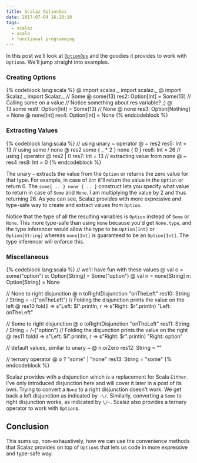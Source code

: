 ```yaml
---
title: Scalaz OptionOps
date: 2017-07-04 16:20:10
tags:
  - scalaz
  - scala
  - functional programming
---
```


In this post we'll look at [`OptionOps`](https://github.com/scalaz/scalaz/blob/c0e4b531847348e1fd533c7d3605fe69320dde91/core/src/main/scala/scalaz/syntax/std/OptionOps.scala) and the goodies it provides to work with `Option`s. We'll jump straight into examples.  

### Creating Options

{% codeblock lang:scala %}
@ import scalaz._
import scalaz._
@ import Scalaz._
import Scalaz._
// Some
@ some(13)
res2: Option[Int] = Some(13)
// Calling some on a value
// Notice something about res variable? ;)
@ 13.some
res9: Option[Int] = Some(13)
// None
@ none
res3: Option[Nothing] = None
@ none[Int]
res4: Option[Int] = None
{% endcodeblock %}  

### Extracting Values  

{% codeblock lang:scala %}
// using unary ~ operator
@ ~ res2
res5: Int = 13
// using some / none
@ res2 some { _ * 2 } none { 0 }
res6: Int = 26
// using | operator
@ res2 | 0
res7: Int = 13
// extracting value from none
@ ~ res4
res8: Int = 0
{% endcodeblock %}  

The unary `~` extracts the value from the `Option` or returns the zero value for that type. For example, in case of `Int` it'll return the value in the `Option` or return 0. The `some{ .. } none { .. }` construct lets you specify what value to return in case of `Some` and `None`. I am multiplying the value by 2 and thus returning 26. As you can see, Scalaz provides with more expressive and type-safe way to create and extract values from `Option`.   

Notice that the type of all the resulting variables is `Option` instead of `Some` or `None`. This more type-safe than using `None` because you'd get `None.type`, and the type inferencer would allow the type to be `Option[Int]` or `Option[String]` whereas `none[Int]` is guaranteed to be an `Option[Int]`. The type inferencer will enforce this. 

### Miscellaneous  

{% codeblock lang:scala %}
// we'll have fun with these values
@ val o = some("option")
o: Option[String] = Some("option")
@ val n = none[String]
n: Option[String] = None

// None to right disjunction
@ n toRightDisjunction "onTheLeft"
res10: String \/ String = -\/("onTheLeft")
// Folding the disjunction prints the value on the left
@ res10 fold(l => s"Left: $l".println, r => s"Right: $r".println)
"Left: onTheLeft"

// Some to right disjunction
@ o toRightDisjunction "onTheLeft"
res11: String \/ String = \/-("option")
// Folding the disjunction prints the value on the right
@ res11 fold(l => s"Left: $l".println, r => s"Right: $r".println)
"Right: option"

// default values, similar to unary ~
@ n.orZero
res12: String = ""

// ternary operator
@ o ? "some" | "none"
res13: String = "some"
{% endcodeblock %}  

Scalaz provides with a disjunction which is a replacement for Scala `Either`. I've only introduced disjunction here and will cover it later in a post of its own. Trying to convert a `None` to a right disjunction doesn't work. We get back a left disjunction as indicated by `-\/`. Similarly, converting a `Some` to right disjunction works, as indicated by `\/-`. Scalaz also provides a ternary operator to work with `Option`s. 

## Conclusion  

This sums up, non-exhaustively, how we can use the convenience methods that Scalaz provides on top of `Option`s that lets us code in more expressive and type-safe way. 